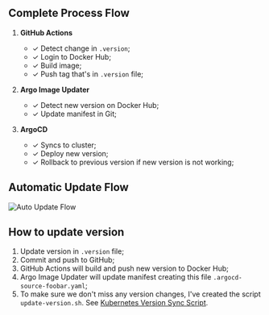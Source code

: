 ## Complete Process Flow

1. **GitHub Actions**
   - ✓ Detect change in `.version`;
   - ✓ Login to Docker Hub;
   - ✓ Build image;
   - ✓ Push tag that's in `.version` file;

2. **Argo Image Updater**
   - ✓ Detect new version on Docker Hub;
   - ✓ Update manifest in Git;

3. **ArgoCD**
   - ✓ Syncs to cluster;
   - ✓ Deploy new version;
   - ✓ Rollback to previous version if new version is not working;

## Automatic Update Flow

![Auto Update Flow](../../.github/assets/img/auto-update-flow.png)

## How to update version

1. Update version in `.version` file;
2. Commit and push to GitHub;
3. GitHub Actions will build and push new version to Docker Hub;
4. Argo Image Updater will update manifest creating this file `.argocd-source-foobar.yaml`;
5. To make sure we don't miss any version changes, I've created the script `update-version.sh`. See [Kubernetes Version Sync Script](../../kubernetes/README.md#kubernetes-version-sync-script).
